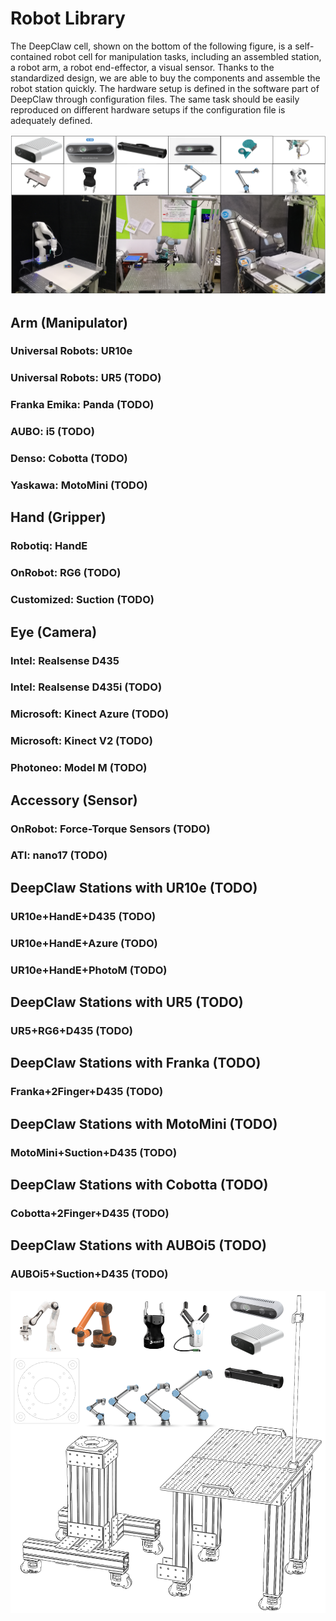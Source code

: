 # Robot Library

The DeepClaw cell, shown on the bottom of the following figure, is a self-contained robot cell for manipulation tasks, including an assembled station, a robot arm, a robot end-effector, a visual sensor. Thanks to the standardized design, we are able to buy the components and assemble the robot station quickly. The hardware setup is defined in the software part of DeepClaw through configuration files. The same task should be easily reproduced on different hardware setups if the configuration file is adequately defined. 

![](asset/fig-DeepClaw-SupportedHardware.png)

## Arm (Manipulator)

### Universal Robots: UR10e

### Universal Robots: UR5 (TODO)

### Franka Emika: Panda (TODO)

### AUBO: i5 (TODO)

### Denso: Cobotta (TODO)

### Yaskawa: MotoMini (TODO)

## Hand (Gripper)

### Robotiq: HandE

### OnRobot: RG6 (TODO)

### Customized: Suction (TODO)

## Eye (Camera)

### Intel: Realsense D435

### Intel: Realsense D435i (TODO)

### Microsoft: Kinect Azure (TODO)

### Microsoft: Kinect V2 (TODO)

### Photoneo: Model M (TODO)

## Accessory (Sensor)

### OnRobot: Force-Torque Sensors (TODO)

### ATI: nano17 (TODO)

## DeepClaw Stations with UR10e (TODO)

### UR10e+HandE+D435 (TODO)

### UR10e+HandE+Azure (TODO)

### UR10e+HandE+PhotoM (TODO)

## DeepClaw Stations with UR5 (TODO)

### UR5+RG6+D435 (TODO)

## DeepClaw Stations with Franka (TODO)

### Franka+2Finger+D435 (TODO)

## DeepClaw Stations with MotoMini (TODO)

### MotoMini+Suction+D435 (TODO)

## DeepClaw Stations with Cobotta (TODO)

### Cobotta+2Finger+D435 (TODO)

## DeepClaw Stations with AUBOi5 (TODO)

### AUBOi5+Suction+D435 (TODO)

![](asset/fig-DeepClawDesign.png)